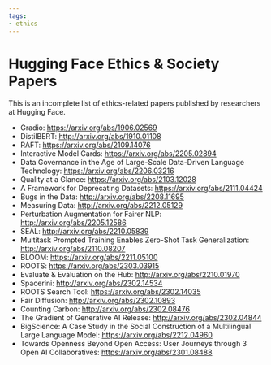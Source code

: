 ```yaml
---
tags:
- ethics
---
```

# Hugging Face Ethics & Society Papers

This is an incomplete list of ethics-related papers published by researchers at Hugging Face.

- Gradio: https://arxiv.org/abs/1906.02569
- DistilBERT: http://arxiv.org/abs/1910.01108
- RAFT: https://arxiv.org/abs/2109.14076
- Interactive Model Cards: https://arxiv.org/abs/2205.02894
- Data Governance in the Age of Large-Scale Data-Driven Language Technology: https://arxiv.org/abs/2206.03216
- Quality at a Glance: https://arxiv.org/abs/2103.12028
- A Framework for Deprecating Datasets: https://arxiv.org/abs/2111.04424
- Bugs in the Data: http://arxiv.org/abs/2208.11695
- Measuring Data: http://arxiv.org/abs/2212.05129
- Perturbation Augmentation for Fairer NLP: http://arxiv.org/abs/2205.12586
- SEAL: http://arxiv.org/abs/2210.05839
- Multitask Prompted Training Enables Zero-Shot Task Generalization: http://arxiv.org/abs/2110.08207
- BLOOM: https://arxiv.org/abs/2211.05100
- ROOTS: https://arxiv.org/abs/2303.03915
- Evaluate & Evaluation on the Hub: http://arxiv.org/abs/2210.01970
- Spacerini: http://arxiv.org/abs/2302.14534
- ROOTS Search Tool: https://arxiv.org/abs/2302.14035
- Fair Diffusion: http://arxiv.org/abs/2302.10893
- Counting Carbon: http://arxiv.org/abs/2302.08476
- The Gradient of Generative AI Release: http://arxiv.org/abs/2302.04844
- BigScience: A Case Study in the Social Construction of a Multilingual Large Language Model: https://arxiv.org/abs/2212.04960
- Towards Openness Beyond Open Access: User Journeys through 3 Open AI Collaboratives: https://arxiv.org/abs/2301.08488